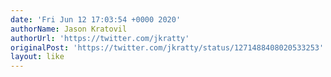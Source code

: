 ```yaml
---
date: 'Fri Jun 12 17:03:54 +0000 2020'
authorName: Jason Kratovil
authorUrl: 'https://twitter.com/jkratty'
originalPost: 'https://twitter.com/jkratty/status/1271488408020533253'
layout: like
---
```

